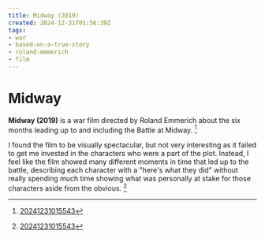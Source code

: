 ```yaml
---
title: Midway (2019)
created: 2024-12-31T01:56:39Z
tags:
- war
- based-on-a-true-story
- roland-emmerich
- film
---
```


# Midway

**Midway (2019)** is a war film directed by Roland Emmerich about the six months leading up to and including the Battle at Midway. [^1]

I found the film to be visually spectacular, but not very interesting as it failed to get me invested in the characters who were a part of the plot. Instead, I feel like the film showed many different moments in time that led up to the battle, describing each character with a "here's what they did" without really spending much time showing what was personally at stake for those characters aside from the obvious. [^1]

[^1]: [20241231015543](../entries/20241231015543.md)

